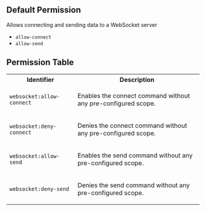 ## Default Permission

Allows connecting and sending data to a WebSocket server

- `allow-connect`
- `allow-send`

## Permission Table

<table>
<tr>
<th>Identifier</th>
<th>Description</th>
</tr>


<tr>
<td>

`websocket:allow-connect`

</td>
<td>

Enables the connect command without any pre-configured scope.

</td>
</tr>

<tr>
<td>

`websocket:deny-connect`

</td>
<td>

Denies the connect command without any pre-configured scope.

</td>
</tr>

<tr>
<td>

`websocket:allow-send`

</td>
<td>

Enables the send command without any pre-configured scope.

</td>
</tr>

<tr>
<td>

`websocket:deny-send`

</td>
<td>

Denies the send command without any pre-configured scope.

</td>
</tr>
</table>
